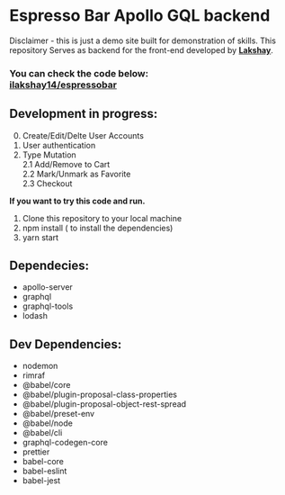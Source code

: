 # Espresso Bar Apollo GQL backend

Disclaimer - this is just a demo site built for demonstration of skills.
This repository Serves as backend for the front-end developed by <a href="https://github.com/ilakshay14/"><strong>Lakshay</strong></a>.
<h3>You can check the code below:<br />
<a href="https://github.com/ilakshay14/espressobar">ilakshay14/espressobar</a>
</h3>

## Development in progress:

0. Create/Edit/Delte User Accounts
1. User authentication
1. Type Mutation <br />
   2.1 Add/Remove to Cart<br />
   2.2 Mark/Unmark as Favorite<br />
   2.3 Checkout<br />

<strong>If you want to try this code and run.</strong>

1. Clone this repository to your local machine
2. npm install ( to install the dependencies)
3. yarn start

<h2>Dependecies:</h2>

<ul>
    <li> apollo-server</li>
    <li> graphql</li>
    <li> graphql-tools</li>
    <li> lodash</li>
</ul>
<h2>Dev Dependencies:</h2>
<ul>
    <li> nodemon</li>
    <li> rimraf</li>
    <li> @babel/core</li>
    <li> @babel/plugin-proposal-class-properties</li>
    <li> @babel/plugin-proposal-object-rest-spread</li>
    <li> @babel/preset-env</li>
    <li> @babel/node</li>
    <li> @babel/cli</li>
    <li> graphql-codegen-core</li>
    <li> prettier</li>
    <li> babel-core</li>
    <li> babel-eslint</li>
    <li> babel-jest</li>
</ul>
